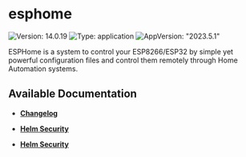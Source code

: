 # esphome

![Version: 14.0.19](https://img.shields.io/badge/Version-14.0.19-informational?style=flat-square) ![Type: application](https://img.shields.io/badge/Type-application-informational?style=flat-square) ![AppVersion: "2023.5.1"](https://img.shields.io/badge/AppVersion-"2023.5.1"-informational?style=flat-square)

ESPHome is a system to control your ESP8266/ESP32 by simple yet powerful configuration files and control them remotely through Home Automation systems.

## Available Documentation

- [**Changelog**](CHANGELOG)

- [**Helm Security**](container-security)

- [**Helm Security**](helm-security)

